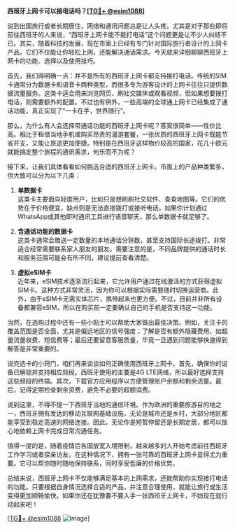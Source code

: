 **西班牙上网卡可以接电话吗？[[TG💪+ @esim1088](https://t.me/s/esim1088)]**

说到出国旅行或者长期居住，网络和通讯问题总是让人头疼。尤其是对于那些即将前往西班牙的人来说，“西班牙上网卡能不能打电话”这个问题更是让不少人纠结不已。其实，随着科技的发展，现在市面上已经有专门针对国际旅行者设计的上网卡产品，它们不仅能让你轻松上网，还能解决通话需求。今天就来详细聊聊西班牙上网卡的功能、选择以及使用技巧。

首先，我们得明确一点：并不是所有的西班牙上网卡都支持接打电话。传统的SIM卡通常分为数据卡和语音卡两种类型，而很多专为游客设计的上网卡往往只提供数据流量服务。这类卡适合用来浏览网页、刷社交媒体或观看视频，但如果想要拨打电话，则需要额外的配置。不过也有例外，一些高端的全球通上网卡已经集成了通话功能，真正实现了“一卡在手，世界随行”。

那么，为什么有人会选择带通话功能的西班牙上网卡呢？答案很简单——性价比高。相比于租借当地手机或购买昂贵的漫游套餐，一张优质的西班牙上网卡既能节省开支，又能让旅途更加便捷。特别是在西班牙这样物价较高的国家，花几十欧元就能搞定整个旅程的通讯需求，何乐而不为呢？

接下来，让我们具体看看如何挑选合适的西班牙上网卡。市面上的产品种类繁多，但大致可以分为以下几类：

1. **单数据卡**  
这类卡主要面向轻度用户，比如只是想刷刷社交软件、查查地图等。它们的优势在于价格便宜，缺点则是无法直接拨打或接听电话。如果你计划通过WhatsApp或其他即时通讯工具进行语音聊天，那么单数据卡就足够了。

2. **含通话功能的数据卡**  
这类卡通常会赠送一定数量的本地通话分钟数，甚至支持国际长途拨打。非常适合经常需要联系家人朋友的朋友。需要注意的是，不同品牌提供的通话时长和服务范围可能会有所不同，建议提前查看清楚。

3. **虚拟eSIM卡**  
近年来，eSIM技术逐渐流行起来，它允许用户通过在线激活的方式获得虚拟SIM卡。这种方式非常灵活，因为你可以根据实际需要随时切换运营商。此外，由于eSIM卡无需实体芯片，携带起来也更方便。不过，目前并非所有设备都兼容eSIM，所以在购买前一定要确认自己的手机是否支持这一功能。

当然，在选购过程中还有一些小贴士可以帮助大家做出最佳决策。例如，关注卡的覆盖范围是否全面，尤其是偏远地区的信号强度；了解是否有额外隐藏费用，如超量流量收费、短信费等；最后还要留意客服质量，毕竟一旦遇到问题能够快速得到解答是非常重要的。

说完选卡的小窍门，咱们再来谈谈如何正确使用西班牙上网卡。首先，确保你的设备已解锁并支持相应频段。西班牙使用的主要是4G LTE网络，所以最好选择支持这些频段的终端。其次，下载官方应用程序以方便管理账户余额和剩余流量。最后，记得定期检查剩余资费，避免不必要的超额消费。

说到这里，不得不提一下西班牙当地的通信环境。作为欧洲的重要旅游目的地之一，西班牙拥有发达的移动互联网基础设施，无论是城市还是乡村，大部分地区都能享受到稳定高速的网络连接。因此，无论你是短暂停留还是长期定居，都可以放心地依赖上网卡完成日常沟通任务。

值得一提的是，随着疫情后各国放宽入境限制，越来越多的人开始考虑前往西班牙工作学习或者探亲访友。在这种情况下，拥有一张可靠的西班牙上网卡显得尤为重要。它可以帮你随时随地保持联系，同时享受低廉的价格优势。

总结来说，西班牙上网卡不仅能够满足基本的上网需求，还能帮助你实现接打电话的功能。只要根据自身情况选择合适的产品，并注意合理使用，就能让旅行或生活变得更加顺畅愉快。如果你还在犹豫要不要入手一张西班牙上网卡，不妨现在就行动起来吧！

[[TG💪+ @esim1088](https://t.me/s/esim1088) ![Image](https://i.postimg.cc/4NQfJmqS/Snipaste-2025-05-13-00-14-12.png)]